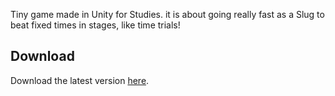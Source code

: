 Tiny game made in Unity for Studies. it is about going really fast as a Slug to beat fixed times in stages, like time trials!

## Download
Download the latest version [here](https://github.com/Gabril0/HookGame/releases/tag/v0.1).

